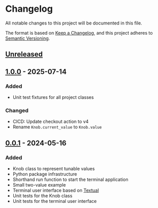 # Changelog

All notable changes to this project will be documented in this file.

The format is based on [Keep a Changelog](https://keepachangelog.com/en/1.0.0/),
and this project adheres to [Semantic Versioning](https://semver.org/spec/v2.0.0.html).

## [Unreleased]

## [1.0.0] - 2025-07-14

### Added

- Unit test fixtures for all project classes

### Changed

- CICD: Update checkout action to v4
- Rename ``Knob.current_value`` to ``Knob.value``

## [0.0.1] - 2024-05-16

### Added

- Knob class to represent tunable values
- Python package infrastructure
- Shorthand run function to start the terminal application
- Small two-value example
- Terminal user interface based on [Textual](https://textual.textualize.io/)
- Unit tests for the Knob class
- Unit tests for the terminal user interface

[unreleased]: https://github.com/qpsolvers/qpsolvers/compare/v1.0.0...HEAD
[1.0.0]: https://github.com/qpsolvers/qpsolvers/compare/v0.0.1...v1.0.0
[0.0.1]: https://github.com/qpsolvers/qpsolvers/releases/tag/v0.0.1
